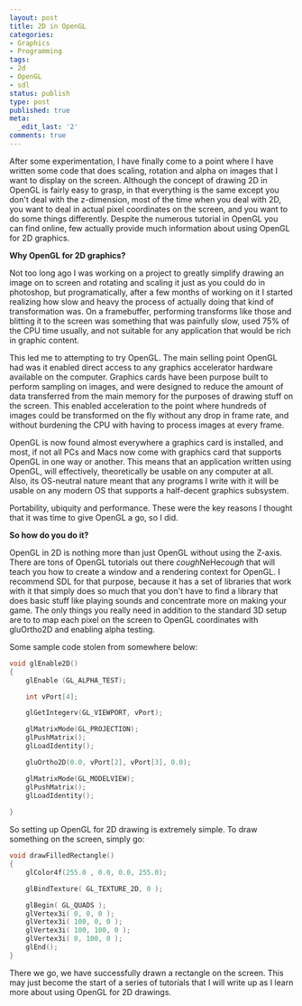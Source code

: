 ```yaml
---
layout: post
title: 2D in OpenGL
categories:
- Graphics
- Programming
tags:
- 2d
- OpenGL
- sdl
status: publish
type: post
published: true
meta:
  _edit_last: '2'
comments: true
---
```

After some experimentation, I have finally come to a point where I have written some code that does scaling, rotation and alpha on images that I want to display on the screen. Although the concept of drawing 2D in OpenGL is fairly easy to grasp, in that everything is the same except you don't deal with the z-dimension, most of the time when you deal with 2D, you want to deal in actual pixel coordinates on the screen, and you want to do some things differently. Despite the numerous tutorial in OpenGL you can find online, few actually provide much information about using OpenGL for 2D graphics.

<strong>Why OpenGL for 2D graphics?</strong>

Not too long ago I was working on a project to greatly simplify drawing an image on to screen and rotating and scaling it just as you could do in photoshop, but programatically, after a few months of working on it I started realizing how slow and heavy the process of actually doing that kind of transformation was. On a framebuffer, performing transforms like those and blitting it to the screen was something that was painfully slow, used 75% of the CPU time usually, and not suitable for any application that would be rich in graphic content.

This led me to attempting to try OpenGL. The main selling point OpenGL had was it enabled direct access to any graphics accelerator hardware available on the computer. Graphics cards have been purpose built to perform sampling on images, and were designed to reduce the amount of data transferred from the main memory for the purposes of drawing stuff on the screen. This enabled acceleration to the point where hundreds of images could be transformed on the fly without any drop in frame rate, and without burdening the CPU with having to process images at every frame.

OpenGL is now found almost everywhere a graphics card is installed, and most, if not all PCs and Macs now come with graphics card that supports OpenGL in one way or another. This means that an application written using OpenGL, will effectively, theoretically be usable on any computer at all. Also, its OS-neutral nature meant that any programs I write with it will be usable on any modern OS that supports a half-decent graphics subsystem.

Portability, ubiquity and performance. These were the key reasons I thought that it was time to give OpenGL a go, so I did.

<strong>So how do you do it?</strong>

OpenGL in 2D is nothing more than just OpenGL without using the Z-axis. There are tons of OpenGL tutorials out there *cough*NeHe*cough* that will teach you how to create a window and a rendering context for OpenGL. I recommend SDL for that purpose, because it has a set of libraries that work with it that simply does so much that you don't have to find a library that does basic stuff like playing sounds and concentrate more on making your game. The only things you really need in addition to the standard 3D setup are to to map each pixel on the screen to OpenGL coordinates with gluOrtho2D and enabling alpha testing.

Some sample code stolen from somewhere below:

``` c++
void glEnable2D()
{
	glEnable (GL_ALPHA_TEST); 

	int vPort[4];

	glGetIntegerv(GL_VIEWPORT, vPort);

	glMatrixMode(GL_PROJECTION);
	glPushMatrix();
	glLoadIdentity();

	gluOrtho2D(0.0, vPort[2], vPort[3], 0.0);

	glMatrixMode(GL_MODELVIEW);
	glPushMatrix();
	glLoadIdentity();
	
}
```

So setting up OpenGL for 2D drawing is extremely simple. To draw something on the screen, simply go:

``` c++
void drawFilledRectangle()
{
	glColor4f(255.0 , 0.0, 0.0, 255.0);

	glBindTexture( GL_TEXTURE_2D, 0 );

	glBegin( GL_QUADS );
	glVertex3i( 0, 0, 0 );
	glVertex3i( 100, 0, 0 );
	glVertex3i( 100, 100, 0 );
	glVertex3i( 0, 100, 0 );
	glEnd();
}
```

There we go, we have successfully drawn a rectangle on the screen. This may just become the start of a series of tutorials that I will write up as I learn more about using OpenGL for 2D drawings.
